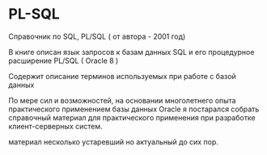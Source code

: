 # PL-SQL
Справочник по SQL, PL/SQL ( от автора - 2001 год) 

В книге описан язык запросов к базам данных SQL и его процедурное расширение PL/SQL ( Oracle 8  )

 Содержит описание терминов используемых при работе с базой данных
 
 По мере сил и возможностей, на основании многолетнего опыта практического применением базы данных Oracle  я постарался собрать справочный материал для практического применения при разработке клиент-серверных систем. 
 
 материал несколько устаревший но актуальный до сих пор. 

